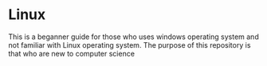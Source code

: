 # Linux
This is a beganner guide for those who uses windows operating system and not familiar with Linux operating system.
The purpose of this repository is that who are new to computer science 